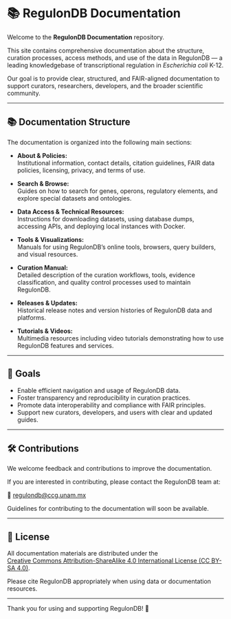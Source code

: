 # 📚 RegulonDB Documentation

Welcome to the **RegulonDB Documentation** repository.

This site contains comprehensive documentation about the structure, curation processes, access methods, and use of the data in RegulonDB — a leading knowledgebase of transcriptional regulation in *Escherichia coli* K-12.

Our goal is to provide clear, structured, and FAIR-aligned documentation to support curators, researchers, developers, and the broader scientific community.

---

## 📚 Documentation Structure

The documentation is organized into the following main sections:

- **About & Policies:**  
  Institutional information, contact details, citation guidelines, FAIR data policies, licensing, privacy, and terms of use.

- **Search & Browse:**  
  Guides on how to search for genes, operons, regulatory elements, and explore special datasets and ontologies.

- **Data Access & Technical Resources:**  
  Instructions for downloading datasets, using database dumps, accessing APIs, and deploying local instances with Docker.

- **Tools & Visualizations:**  
  Manuals for using RegulonDB’s online tools, browsers, query builders, and visual resources.

- **Curation Manual:**  
  Detailed description of the curation workflows, tools, evidence classification, and quality control processes used to maintain RegulonDB.

- **Releases & Updates:**  
  Historical release notes and version histories of RegulonDB data and platforms.

- **Tutorials & Videos:**  
  Multimedia resources including video tutorials demonstrating how to use RegulonDB features and services.

---

## 🎯 Goals

- Enable efficient navigation and usage of RegulonDB data.
- Foster transparency and reproducibility in curation practices.
- Promote data interoperability and compliance with FAIR principles.
- Support new curators, developers, and users with clear and updated guides.

---

## 🛠️ Contributions

We welcome feedback and contributions to improve the documentation.

If you are interested in contributing, please contact the RegulonDB team at:

📧 [regulondb@ccg.unam.mx](mailto:regulondb@ccg.unam.mx)

Guidelines for contributing to the documentation will soon be available.

---

## 📜 License

All documentation materials are distributed under the  
[Creative Commons Attribution-ShareAlike 4.0 International License (CC BY-SA 4.0)](https://creativecommons.org/licenses/by-sa/4.0/).

Please cite RegulonDB appropriately when using data or documentation resources.

---

Thank you for using and supporting RegulonDB! 🌟
